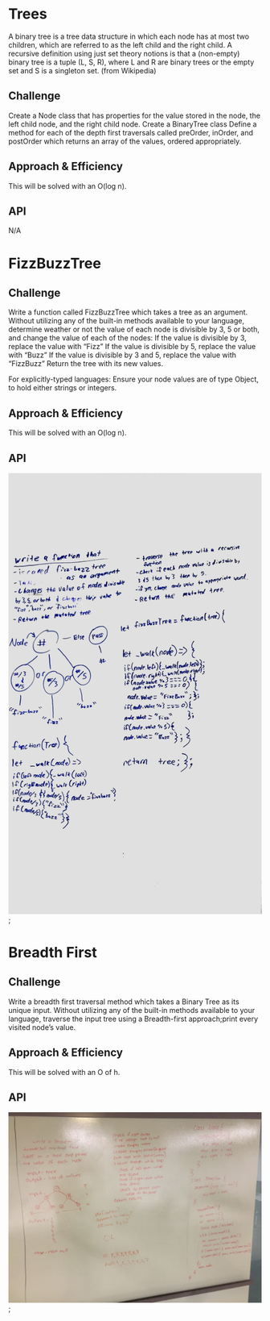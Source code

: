 # Trees

A binary tree is a tree data structure in which each node has at most two children, which are referred to as the left child and the right child. A recursive definition using just set theory notions is that a (non-empty) binary tree is a tuple (L, S, R), where L and R are binary trees or the empty set and S is a singleton set. (from Wikipedia)

## Challenge
Create a Node class that has properties for the value stored in the node, the left child node, and the right child node.
Create a BinaryTree class
Define a method for each of the depth first traversals called preOrder, inOrder, and postOrder which returns an array of the values, ordered appropriately.

## Approach & Efficiency
This will be solved with an O(log n).

## API
N/A


# FizzBuzzTree

## Challenge

Write a function called FizzBuzzTree which takes a tree as an argument.
Without utilizing any of the built-in methods available to your language, determine weather or not the value of each node is divisible by 3, 5 or both, and change the value of each of the nodes:
If the value is divisible by 3, replace the value with “Fizz”
If the value is divisible by 5, replace the value with “Buzz”
If the value is divisible by 3 and 5, replace the value with “FizzBuzz”
Return the tree with its new values.

For explicitly-typed languages: Ensure your node values are of type Object, to hold either strings or integers.

## Approach & Efficiency
This will be solved with an O(log n).

## API
![whiteboard photo](../../assets/fizzbuzztree.jpg);

# Breadth First

## Challenge

Write a breadth first traversal method which takes a Binary Tree as its unique input. Without utilizing any of the built-in methods available to your language, traverse the input tree using a Breadth-first approach;print every visited node’s value.

## Approach & Efficiency
This will be solved with an O of h.

## API
![whiteboard photo](../../assets/breadthfirst.jpg);